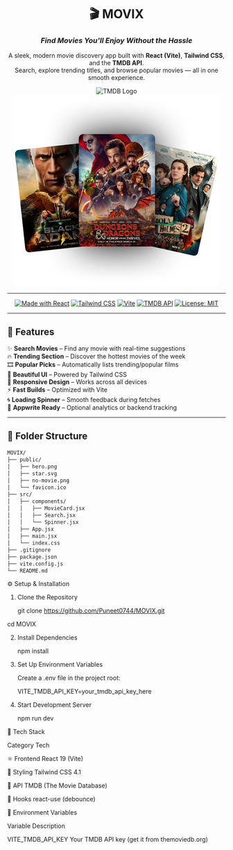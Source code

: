 <div align="center">

# 🎬 **MOVIX**  
### _Find Movies You'll Enjoy Without the Hassle_

A sleek, modern movie discovery app built with **React (Vite)**, **Tailwind CSS**, and the **TMDB API**.  
Search, explore trending titles, and browse popular movies — all in one smooth experience.  

![TMDB Logo](https://upload.wikimedia.org/wikipedia/commons/6/69/The_Movie_Database_%28TMDb%29_Logo.svg#gh-dark-mode-only)
![Hero Banner](public/hero.png)

---

[![Made with React](https://img.shields.io/badge/Made%20with-React-61DBFB?style=for-the-badge&logo=react)](https://react.dev/)
[![Tailwind CSS](https://img.shields.io/badge/Styled%20with-TailwindCSS-38bdf8?style=for-the-badge&logo=tailwind-css)](https://tailwindcss.com/)
[![Vite](https://img.shields.io/badge/Bundled%20with-Vite-646CFF?style=for-the-badge&logo=vite)](https://vitejs.dev/)
[![TMDB API](https://img.shields.io/badge/API-TMDB-01b4e4?style=for-the-badge&logo=themoviedatabase)](https://www.themoviedb.org/)
[![License: MIT](https://img.shields.io/badge/License-MIT-yellow.svg?style=for-the-badge)](./LICENSE)

</div>

---

## 🚀 **Features**

✨ **Search Movies** – Find any movie with real-time suggestions  
🔥 **Trending Section** – Discover the hottest movies of the week  
🎞️ **Popular Picks** – Automatically lists trending/popular films  
🌈 **Beautiful UI** – Powered by Tailwind CSS  
📱 **Responsive Design** – Works across all devices  
⚡ **Fast Builds** – Optimized with Vite  
🌀 **Loading Spinner** – Smooth feedback during fetches  
💾 **Appwrite Ready** – Optional analytics or backend tracking  

---

## 🧩 **Folder Structure**

```
MOVIX/
├── public/
│   ├── hero.png
│   ├── star.svg
│   ├── no-movie.png
│   └── favicon.ico
├── src/
│   ├── components/
│   │   ├── MovieCard.jsx
│   │   ├── Search.jsx
│   │   └── Spinner.jsx
│   ├── App.jsx
│   ├── main.jsx
│   └── index.css
├── .gitignore
├── package.json
├── vite.config.js
└── README.md
```

⚙️ Setup & Installation

1. Clone the Repository

	git clone https://github.com/Puneet0744/MOVIX.git

cd MOVIX

2. Install Dependencies

	npm install

3. Set Up Environment Variables

	Create a .env file in the project root:

	VITE_TMDB_API_KEY=your_tmdb_api_key_here

4. Start Development Server

   npm run dev

🧠 Tech Stack

Category	Tech

⚛️ Frontend	React 19 (Vite)

🎨 Styling	Tailwind CSS 4.1

🎥 API	TMDB (The Movie Database)

🧩 Hooks	react-use (debounce)

🧾 Environment Variables

Variable			Description

VITE_TMDB_API_KEY	Your TMDB API key (get it from themoviedb.org)
